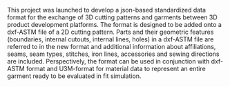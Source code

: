 This project was launched to develop a json-based standardized data format for the exchange of 3D cutting patterns and garments between 3D product development platforms.
The format is designed to be added onto a dxf-ASTM file of a 2D cutting pattern.
Parts and their geometric features (boundaries, internal cutouts, internal lines, holes) in a dxf-ASTM file are referred to
in the new format and additional information about affiliations, seams, seam types, stitches, iron lines, accessories and sewing directions are included.
Perspectively, the format can be used in conjunction with dxf-ASTM format and U3M-format for material data to represent an entire garment ready to be evaluated
in fit simulation.

